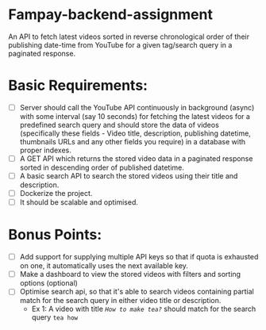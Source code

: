 # Fampay-backend-assignment
An API to fetch latest videos sorted in reverse chronological order of their publishing date-time from YouTube for a given tag/search query in a paginated response.
# Basic Requirements:

- [ ] Server should call the YouTube API continuously in background (async) with some interval (say 10 seconds) for fetching the latest videos for a predefined search query and should store the data of videos (specifically these fields - Video title, description, publishing datetime, thumbnails URLs and any other fields you require) in a database with proper indexes.
- [ ] A GET API which returns the stored video data in a paginated response sorted in descending order of published datetime.
- [ ] A basic search API to search the stored videos using their title and description.
- [ ] Dockerize the project.
- [ ] It should be scalable and optimised.

# Bonus Points:

- [ ] Add support for supplying multiple API keys so that if quota is exhausted on one, it automatically uses the next available key.
- [ ] Make a dashboard to view the stored videos with filters and sorting options (optional)
- [ ] Optimise search api, so that it's able to search videos containing partial match for the search query in either video title or description.
    - Ex 1: A video with title *`How to make tea?`* should match for the search query `tea how`
